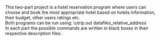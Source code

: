 This two-part project is a hotel reservation program where users can choose and book the most appropriate hotel based on hotels information, their budget,
 other users ratings etc. \
 Both programs can be run using: \utrip.out datafiles_relative_address \
 In each part the possible commands are written in black boxes in their respective description files.
